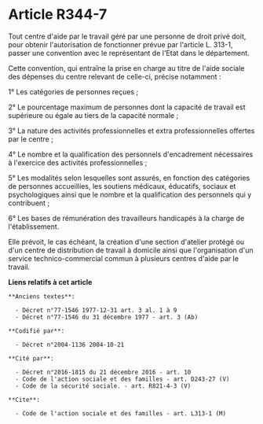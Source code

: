 # Article R344-7

Tout centre d'aide par le travail géré par une personne de droit privé doit, pour obtenir l'autorisation de fonctionner
prévue par l'article L. 313-1, passer une convention avec le représentant de l'Etat dans le département.

Cette convention, qui entraîne la prise en charge au titre de l'aide sociale des dépenses du centre relevant de celle-ci,
précise notamment :

1° Les catégories de personnes reçues ;

2° Le pourcentage maximum de personnes dont la capacité de travail est supérieure ou égale au tiers de la capacité normale ;

3° La nature des activités professionnelles et extra professionnelles offertes par le centre ;

4° Le nombre et la qualification des personnels d'encadrement nécessaires à l'exercice des activités professionnelles ;

5° Les modalités selon lesquelles sont assurés, en fonction des catégories de personnes accueillies, les soutiens médicaux,
éducatifs, sociaux et psychologiques ainsi que le nombre et la qualification des personnels qui y contribuent ;

6° Les bases de rémunération des travailleurs handicapés à la charge de l'établissement.

Elle prévoit, le cas échéant, la création d'une section d'atelier protégé ou d'un centre de distribution de travail à
domicile ainsi que l'organisation d'un service technico-commercial commun à plusieurs centres d'aide par le travail.

**Liens relatifs à cet article**

	**Anciens textes**:

	  - Décret n°77-1546 1977-12-31 art. 3 al. 1 à 9
	  - Décret n°77-1546 du 31 décembre 1977 - art. 3 (Ab)

	**Codifié par**:

	  - Décret n°2004-1136 2004-10-21

	**Cité par**:

	  - Décret n°2016-1815 du 21 décembre 2016 - art. 10
	  - Code de l'action sociale et des familles - art. D243-27 (V)
	  - Code de la sécurité sociale. - art. R821-4-3 (V)

	**Cite**:

	  - Code de l'action sociale et des familles - art. L313-1 (M)
